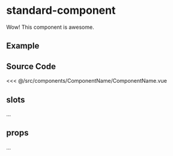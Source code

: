 # standard-component

Wow! This component is awesome.

## Example

<Demo componentName="examples-standard-component" />

## Source Code

<SourceCode>
<<< @/src/components/ComponentName/ComponentName.vue
</SourceCode>

## slots

...

## props

...
